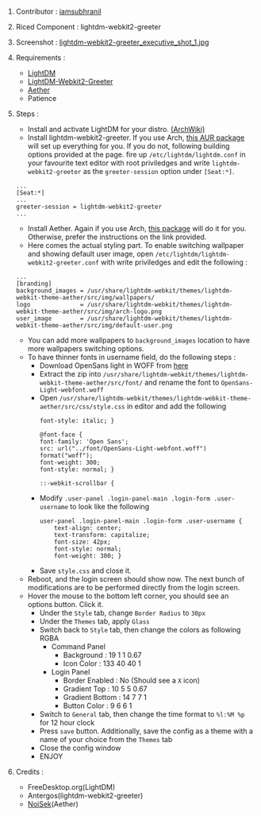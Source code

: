 1. Contributor : [iamsubhranil](github.com/iamsubhranil)

2. Riced Component : lightdm-webkit2-greeter

3. Screenshot : [lightdm-webkit2-greeter_executive_shot_1.jpg](https://github.com/iamsubhranil/Rice/blob/master/Screenshots/lightdm-webkit2-greeter_executive_shot_1.png)

4. Requirements : 
    - [LightDM](https://www.freedesktop.org/wiki/Software/LightDM/)
    - [LightDM-Webkit2-Greeter](https://github.com/antergos/web-greeter)
    - [Aether](https://github.com/NoiSek/Aether)
    - Patience

5. Steps :
    - Install and activate LightDM for your distro. [(ArchWiki)](https://wiki.archlinux.org/index.php/LightDM)
    - Install lightdm-webkit2-greeter. If you use Arch, [this AUR package](https://aur.archlinux.org/packages/lightdm-webkit2-greeter/) will set up everything for you. If you do not, following building options provided at the page. fire up `/etc/lightdm/lightdm.conf` in your favourite text editor with root priviledges and write `lightdm-webkit2-greeter` as the `greeter-session` option under `[Seat:*]`.
    ```
    ...
    [Seat:*]
    ...
    greeter-session = lightdm-webkit2-greeter
    ...
    ```
     - Install Aether. Again if you use Arch, [this package](https://aur.archlinux.org/packages/lightdm-webkit2-greeter/) will do it for you. Otherwise, prefer the instructions on the link provided.
     - Here comes the actual styling part. To enable switching wallpaper and showing default user image, open `/etc/lightdm/lightdm-webkit2-greeter.conf` with write priviledges and edit the following :
    ```
    ...
    [branding]
    background_images = /usr/share/lightdm-webkit/themes/lightdm-webkit-theme-aether/src/img/wallpapers/
    logo              = /usr/share/lightdm-webkit/themes/lightdm-webkit-theme-aether/src/img/arch-logo.png
    user_image        = /usr/share/lightdm-webkit/themes/lightdm-webkit-theme-aether/src/img/default-user.png
    ```
     - You can add more wallpapers to `background_images` location to have more wallpapers switching options.
     - To have thinner fonts in username field, do the following steps :
        - Download OpenSans light in WOFF from [here](http://google-webfonts-helper.herokuapp.com/api/fonts/open-sans?download=zip&subsets=latin&variants=300)
        - Extract the zip into `/usr/share/lightdm-webkit/themes/lightdm-webkit-theme-aether/src/font/` and rename the font to `OpenSans-Light-webfont.woff`
        - Open `/usr/share/lightdm-webkit/themes/lightdm-webkit-theme-aether/src/css/style.css` in editor and add the following 
            ```
            font-style: italic; }

            @font-face {
            font-family: 'Open Sans';
            src: url("../font/OpenSans-Light-webfont.woff") format("woff");
            font-weight: 300;
            font-style: normal; }

            ::-webkit-scrollbar {
            ```
        - Modify `.user-panel .login-panel-main .login-form .user-username` to look like the following
            ```
            user-panel .login-panel-main .login-form .user-username {
                text-align: center;
                text-transform: capitalize;
                font-size: 42px;
                font-style: normal;
                font-weight: 300; }
            ```
        - Save `style.css` and close it.
     - Reboot, and the login screen should show now. The next bunch of modifications are to be performed directly from the login screen.
     - Hover the mouse to the bottom left corner, you should see an options button. Click it.
        - Under the `Style` tab, change `Border Radius` to `30px`
        - Under the `Themes` tab, apply `Glass` 
        - Switch back to `Style` tab, then change the colors as following RGBA
            - Command Panel
                - Background : 19 1 1 0.67
                - Icon Color : 133 40 40 1
            - Login Panel
                - Border Enabled : No (Should see a `X` icon)
                - Gradient Top : 10 5 5 0.67
                - Gradient Bottom : 14 7 7 1
                - Button Color : 9 6 6 1
        - Switch to `General` tab, then change the time format to `%l:%M %p` for 12 hour clock
        - Press `save` button. Additionally, save the config as a theme with a name of your choice from the `Themes` tab
        - Close the config window
        - ENJOY


5. Credits :
    - FreeDesktop.org(LightDM)
    - Antergos(lightdm-webkit2-greeter)
    - [NoiSek](github.com/NoiSek)(Aether)
